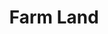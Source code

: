 ---
title: "Farm Land"
url: /nadavaramba/farm-land-near-nadavaramba-kerala-680661-868c-f5-vellookkara-kerala/
shop: agrarian
---